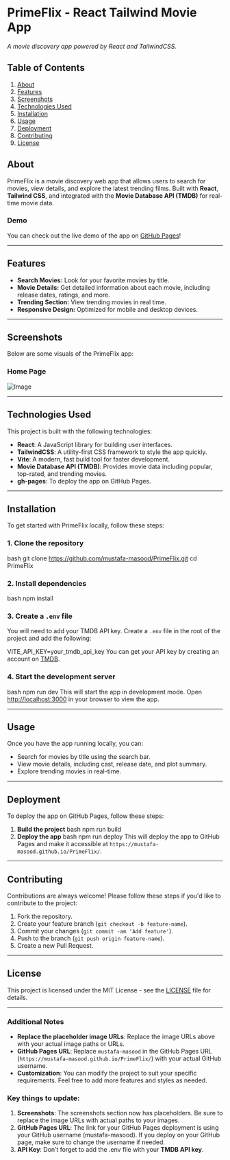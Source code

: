# **PrimeFlix - React Tailwind Movie App**

_A movie discovery app powered by React and TailwindCSS._

## **Table of Contents**

1. [About](#about)
2. [Features](#features)
3. [Screenshots](#screenshots)
4. [Technologies Used](#technologies-used)
5. [Installation](#installation)
6. [Usage](#usage)
7. [Deployment](#deployment)
8. [Contributing](#contributing)
9. [License](#license)

## **About**

PrimeFlix is a movie discovery web app that allows users to search for movies, view details, and explore the latest trending films. Built with **React**, **Tailwind CSS**, and integrated with the **Movie Database API (TMDB)** for real-time movie data.

### **Demo**

You can check out the live demo of the app on [GitHub Pages](https://mustafa-masood.github.io/PrimeFlix/)!

---

## **Features**

- **Search Movies:** Look for your favorite movies by title.
- **Movie Details:** Get detailed information about each movie, including release dates, ratings, and more.
- **Trending Section:** View trending movies in real time.
- **Responsive Design:** Optimized for mobile and desktop devices.

---

## **Screenshots**

Below are some visuals of the PrimeFlix app:

### **Home Page**

![Image](https://github.com/user-attachments/assets/a52ffc42-b68e-4947-97fb-ba7b4eacd6ed)


---

## **Technologies Used**

This project is built with the following technologies:

- **React**: A JavaScript library for building user interfaces.
- **TailwindCSS**: A utility-first CSS framework to style the app quickly.
- **Vite**: A modern, fast build tool for faster development.
- **Movie Database API (TMDB)**: Provides movie data including popular, top-rated, and trending movies.
- **gh-pages**: To deploy the app on GitHub Pages.

---

## **Installation**

To get started with PrimeFlix locally, follow these steps:

### **1. Clone the repository**
bash
git clone https://github.com/mustafa-masood/PrimeFlix.git
cd PrimeFlix
### **2. Install dependencies**
bash
npm install
### **3. Create a `.env` file**

You will need to add your TMDB API key. Create a `.env` file in the root of the project and add the following:

VITE_API_KEY=your_tmdb_api_key
You can get your API key by creating an account on [TMDB](https://www.themoviedb.org/).

### **4. Start the development server**
bash
npm run dev
This will start the app in development mode. Open [http://localhost:3000](http://localhost:3000) in your browser to view the app.

---

## **Usage**

Once you have the app running locally, you can:

- Search for movies by title using the search bar.
- View movie details, including cast, release date, and plot summary.
- Explore trending movies in real-time.

---

## **Deployment**

To deploy the app on GitHub Pages, follow these steps:

1. **Build the project**
bash
npm run build
2. **Deploy the app**
bash
npm run deploy
This will deploy the app to GitHub Pages and make it accessible at `https://mustafa-masood.github.io/PrimeFlix/`.

---

## **Contributing**

Contributions are always welcome! Please follow these steps if you'd like to contribute to the project:

1. Fork the repository.
2. Create your feature branch (`git checkout -b feature-name`).
3. Commit your changes (`git commit -am 'Add feature'`).
4. Push to the branch (`git push origin feature-name`).
5. Create a new Pull Request.

---

## **License**

This project is licensed under the MIT License - see the [LICENSE](LICENSE) file for details.

---

### **Additional Notes**

- **Replace the placeholder image URLs**: Replace the image URLs above with your actual image paths or URLs.
- **GitHub Pages URL**: Replace `mustafa-masood` in the GitHub Pages URL (`https://mustafa-masood.github.io/PrimeFlix/`) with your actual GitHub username.
- **Customization**: You can modify the project to suit your specific requirements. Feel free to add more features and styles as needed.


### Key things to update:
1. **Screenshots**: The screenshots section now has placeholders. Be sure to replace the image URLs with actual paths to your images.
2. **GitHub Pages URL**: The link for your GitHub Pages deployment is using your GitHub username (mustafa-masood). If you deploy on your GitHub page, make sure to change the username if needed.
3. **API Key**: Don’t forget to add the .env file with your **TMDB API key**.
